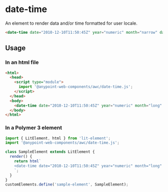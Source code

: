 # date-time

An element to render data and/or time formatted for user locale.

```html
<date-time date="2010-12-10T11:50:45Z" year="numeric" month="narrow" day="numeric"></date-time>
```

## Usage

### In an html file

```html
<html>
  <head>
    <script type="module">
      import '@anypoint-web-components/awc/date-time.js';
    </script>
  </head>
  <body>
    <date-time date="2010-12-10T11:50:45Z" year="numeric" month="long" day="numeric" hour="2-digit" minute="2-digit" second="2-digit"></date-time>
  </body>
</html>
```

### In a Polymer 3 element

```js
import { LitElement, html } from 'lit-element';
import '@anypoint-web-components/awc/date-time.js';

class SampleElement extends LitElement {
  render() {
    return html`
    <date-time date="2010-12-10T11:50:45Z" year="numeric" month="long" day="numeric" hour="2-digit" minute="2-digit" second="2-digit"></date-time>
    `;
  }
}
customElements.define('sample-element', SampleElement);
```
